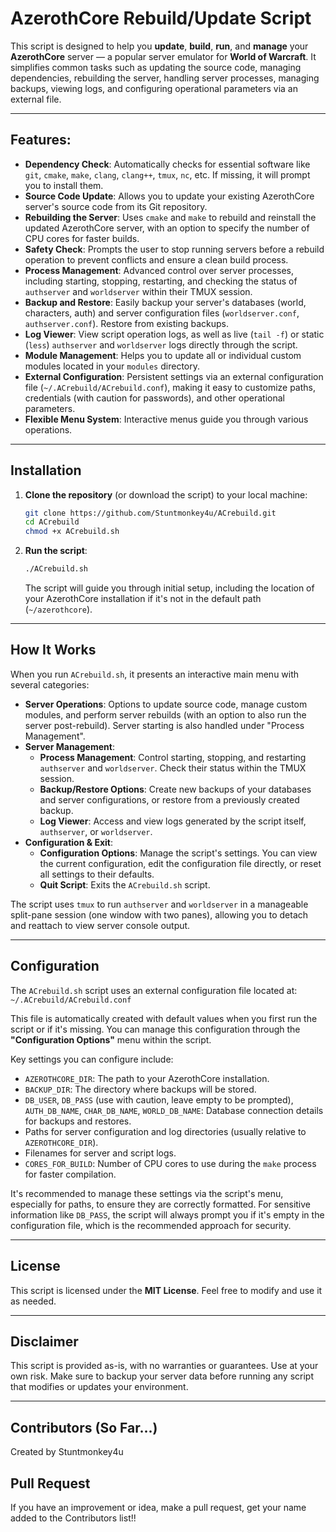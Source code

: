 # AzerothCore Rebuild/Update Script

This script is designed to help you **update**, **build**, **run**, and **manage** your **AzerothCore** server — a popular server emulator for **World of Warcraft**. It simplifies common tasks such as updating the source code, managing dependencies, rebuilding the server, handling server processes, managing backups, viewing logs, and configuring operational parameters via an external file.

---

## Features:
- **Dependency Check**: Automatically checks for essential software like `git`, `cmake`, `make`, `clang`, `clang++`, `tmux`, `nc`, etc. If missing, it will prompt you to install them.
- **Source Code Update**: Allows you to update your existing AzerothCore server's source code from its Git repository.
- **Rebuilding the Server**: Uses `cmake` and `make` to rebuild and reinstall the updated AzerothCore server, with an option to specify the number of CPU cores for faster builds.
- **Safety Check**: Prompts the user to stop running servers before a rebuild operation to prevent conflicts and ensure a clean build process.
- **Process Management**: Advanced control over server processes, including starting, stopping, restarting, and checking the status of `authserver` and `worldserver` within their TMUX session.
- **Backup and Restore**: Easily backup your server's databases (world, characters, auth) and server configuration files (`worldserver.conf`, `authserver.conf`). Restore from existing backups.
- **Log Viewer**: View script operation logs, as well as live (`tail -f`) or static (`less`) `authserver` and `worldserver` logs directly through the script.
- **Module Management**: Helps you to update all or individual custom modules located in your `modules` directory.
- **External Configuration**: Persistent settings via an external configuration file (`~/.ACrebuild/ACrebuild.conf`), making it easy to customize paths, credentials (with caution for passwords), and other operational parameters.
- **Flexible Menu System**: Interactive menus guide you through various operations.

---

## Installation

1.  **Clone the repository** (or download the script) to your local machine:
    ```bash
    git clone https://github.com/Stuntmonkey4u/ACrebuild.git
    cd ACrebuild
    chmod +x ACrebuild.sh
    ```
2.  **Run the script**:
    ```bash
    ./ACrebuild.sh
    ```
    The script will guide you through initial setup, including the location of your AzerothCore installation if it's not in the default path (`~/azerothcore`).

---

## How It Works

When you run `ACrebuild.sh`, it presents an interactive main menu with several categories:

-   **Server Operations**: Options to update source code, manage custom modules, and perform server rebuilds (with an option to also run the server post-rebuild). Server starting is also handled under "Process Management".
-   **Server Management**:
    -   **Process Management**: Control starting, stopping, and restarting `authserver` and `worldserver`. Check their status within the TMUX session.
    -   **Backup/Restore Options**: Create new backups of your databases and server configurations, or restore from a previously created backup.
    -   **Log Viewer**: Access and view logs generated by the script itself, `authserver`, or `worldserver`.
-   **Configuration & Exit**:
    -   **Configuration Options**: Manage the script's settings. You can view the current configuration, edit the configuration file directly, or reset all settings to their defaults.
    -   **Quit Script**: Exits the `ACrebuild.sh` script.

The script uses `tmux` to run `authserver` and `worldserver` in a manageable split-pane session (one window with two panes), allowing you to detach and reattach to view server console output.

---

## Configuration

The `ACrebuild.sh` script uses an external configuration file located at:
`~/.ACrebuild/ACrebuild.conf`

This file is automatically created with default values when you first run the script or if it's missing. You can manage this configuration through the **"Configuration Options"** menu within the script.

Key settings you can configure include:

-   `AZEROTHCORE_DIR`: The path to your AzerothCore installation.
-   `BACKUP_DIR`: The directory where backups will be stored.
-   `DB_USER`, `DB_PASS` (use with caution, leave empty to be prompted), `AUTH_DB_NAME`, `CHAR_DB_NAME`, `WORLD_DB_NAME`: Database connection details for backups and restores.
-   Paths for server configuration and log directories (usually relative to `AZEROTHCORE_DIR`).
-   Filenames for server and script logs.
-   `CORES_FOR_BUILD`: Number of CPU cores to use during the `make` process for faster compilation.

It's recommended to manage these settings via the script's menu, especially for paths, to ensure they are correctly formatted. For sensitive information like `DB_PASS`, the script will always prompt you if it's empty in the configuration file, which is the recommended approach for security.

---

## License

This script is licensed under the **MIT License**. Feel free to modify and use it as needed.

---

## Disclaimer

This script is provided as-is, with no warranties or guarantees. Use at your own risk. Make sure to backup your server data before running any script that modifies or updates your environment.

---

## Contributors (So Far...)

Created by Stuntmonkey4u

## Pull Request

If you have an improvement or idea, make a pull request, get your name added to the Contributors list!!
